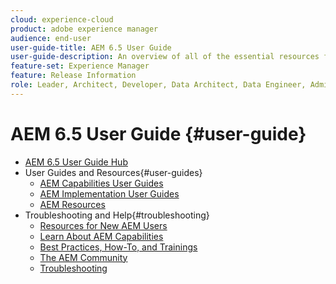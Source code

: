 ```yaml
---
cloud: experience-cloud
product: adobe experience manager
audience: end-user
user-guide-title: AEM 6.5 User Guide
user-guide-description: An overview of all of the essential resources for understanding, installing, managing, and using AEM 6.5
feature-set: Experience Manager
feature: Release Information
role: Leader, Architect, Developer, Data Architect, Data Engineer, Administrator, Business Practitioner
---
```


# AEM 6.5 User Guide {#user-guide}

+ [AEM 6.5 User Guide Hub](home.md)
+ User Guides and Resources{#user-guides}
  + [AEM Capabilities User Guides](capabilities.md)
  + [AEM Implementation User Guides](implementation.md)
  + [AEM Resources](resources.md)
+ Troubleshooting and Help{#troubleshooting}
  + [Resources for New AEM Users](new.md)
  + [Learn About AEM Capabilities](learn.md)
  + [Best Practices, How-To, and Trainings](best-practice.md)
  + [The AEM Community](community.md)
  + [Troubleshooting](troubleshooting.md)
